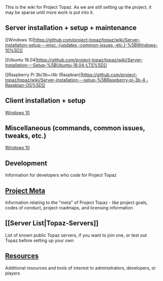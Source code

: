 This is the wiki for Project Topaz. As we are still setting up the project, it may be sparse until more work is put into it.

## Server installation + setup + maintenance

[[Windows 10|https://github.com/project-topaz/topaz/wiki/Server-installation-setup---misc.-(updates,-common-issues,-etc.)-%5BWindows-10%5D]]

[[Ubuntu 18.04|https://github.com/project-topaz/topaz/wiki/Server-Installation---Setup-%5BUbuntu-18.04-LTS%5D]]

[[Raspberry Pi 3b/3b+/4b (Raspbian)|https://github.com/project-topaz/topaz/wiki/Server-installation---setup-%5BRaspberry-pi-3b-4,-Raspbian-OS%5D]]

## Client installation + setup
[Windows 10](https://github.com/project-topaz/topaz/wiki/Client-installation-setup-%5BWindows-10%5D)
## Miscellaneous (commands, common issues, tweaks, etc.)
[Windows 10](https://github.com/project-topaz/topaz/wiki/Miscellaneous-(commands,-common-issues,-tweaks,-etc.)-%5BWindows-10%5D.)
## Development
Information for developers who code for Project Topaz
## [Project Meta](https://github.com/project-topaz/topaz/wiki/Project-Meta)
Information relating to the "meta" of Project Topaz - like project goals, codes of conduct, project roadmaps, and licensing information
## [[Server List|Topaz-Servers]]
List of known public Topaz servers, if you want to join one, or test out Topaz before setting up your own
## [Resources](https://github.com/project-topaz/topaz/wiki/Resources)
Additional resources and tools of interest to administrators, developers, or players
